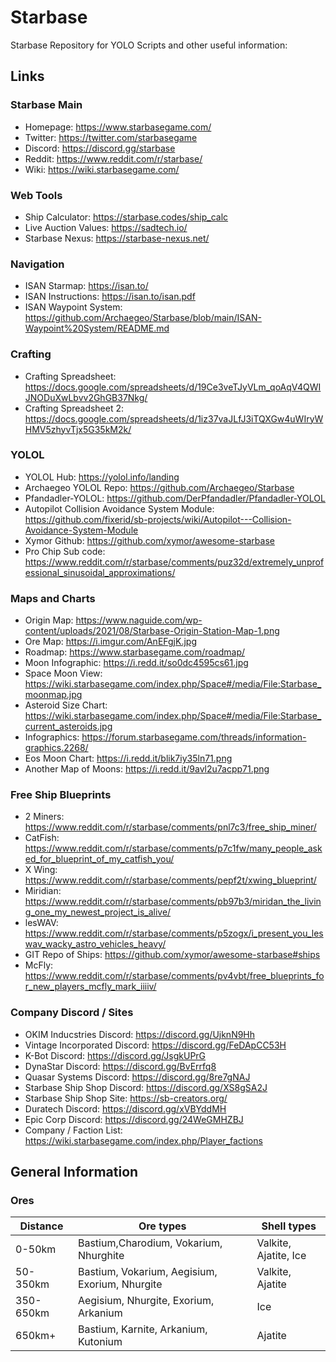 # Starbase
Starbase Repository for YOLO Scripts and other useful information:
## Links
### Starbase Main
* Homepage: https://www.starbasegame.com/
* Twitter: https://twitter.com/starbasegame
* Discord: https://discord.gg/starbase
* Reddit: https://www.reddit.com/r/starbase/
* Wiki: https://wiki.starbasegame.com/
### Web Tools
* Ship Calculator: https://starbase.codes/ship_calc
* Live Auction Values: https://sadtech.io/
* Starbase Nexus: https://starbase-nexus.net/
### Navigation
* ISAN Starmap: https://isan.to/
* ISAN Instructions: https://isan.to/isan.pdf
* ISAN Waypoint System: https://github.com/Archaegeo/Starbase/blob/main/ISAN-Waypoint%20System/README.md
### Crafting
* Crafting Spreadsheet: https://docs.google.com/spreadsheets/d/19Ce3veTJyVLm_qoAqV4QWIJNODuXwLbvv2GhGB37Nkg/
* Crafting Spreadsheet 2: https://docs.google.com/spreadsheets/d/1iz37vaJLfJ3iTQXGw4uWIryWHMV5zhyvTjx5G35kM2k/
### YOLOL 
* YOLOL Hub: https://yolol.info/landing
* Archaegeo YOLOL Repo: https://github.com/Archaegeo/Starbase
* Pfandadler-YOLOL: https://github.com/DerPfandadler/Pfandadler-YOLOL
* Autopilot Collision Avoidance System Module: https://github.com/fixerid/sb-projects/wiki/Autopilot---Collision-Avoidance-System-Module
* Xymor Github: https://github.com/xymor/awesome-starbase
* Pro Chip Sub code: https://www.reddit.com/r/starbase/comments/puz32d/extremely_unprofessional_sinusoidal_approximations/
### Maps and Charts
* Origin Map: https://www.naguide.com/wp-content/uploads/2021/08/Starbase-Origin-Station-Map-1.png
* Ore Map: https://i.imgur.com/AnEFgjK.jpg
* Roadmap: https://www.starbasegame.com/roadmap/
* Moon Infographic: https://i.redd.it/so0dc4595cs61.jpg
* Space Moon View: https://wiki.starbasegame.com/index.php/Space#/media/File:Starbase_moonmap.jpg
* Asteroid Size Chart: https://wiki.starbasegame.com/index.php/Space#/media/File:Starbase_current_asteroids.jpg
* Infographics: https://forum.starbasegame.com/threads/information-graphics.2268/
* Eos Moon Chart: https://i.redd.it/blik7iy35ln71.png
* Another Map of Moons: https://i.redd.it/9avl2u7acpp71.png
### Free Ship Blueprints
* 2 Miners: https://www.reddit.com/r/starbase/comments/pnl7c3/free_ship_miner/
* CatFish: https://www.reddit.com/r/starbase/comments/p7c1fw/many_people_asked_for_blueprint_of_my_catfish_you/
* X Wing: https://www.reddit.com/r/starbase/comments/pepf2t/xwing_blueprint/
* Miridian: https://www.reddit.com/r/starbase/comments/pb97b3/miridan_the_living_one_my_newest_project_is_alive/
* lesWAV: https://www.reddit.com/r/starbase/comments/p5zogx/i_present_you_leswav_wacky_astro_vehicles_heavy/
* GIT Repo of Ships: https://github.com/xymor/awesome-starbase#ships
* McFly: https://www.reddit.com/r/starbase/comments/pv4vbt/free_blueprints_for_new_players_mcfly_mark_iiiiv/
### Company Discord / Sites
* OKIM Inducstries Discord: https://discord.gg/UjknN9Hh
* Vintage Incorporated Discord: https://discord.gg/FeDApCC53H
* K-Bot Discord: https://discord.gg/JsgkUPrG
* DynaStar Discord: https://discord.gg/BvErrfq8
* Quasar Systems Discord: https://discord.gg/8re7gNAJ
* Starbase Ship Shop Discord: https://discord.gg/XS8gSA2J
* Starbase Ship Shop Site: https://sb-creators.org/
* Duratech Discord: https://discord.gg/xVBYddMH
* Epic Corp Discord: https://discord.gg/24WeGMHZBJ
* Company / Faction List: https://wiki.starbasegame.com/index.php/Player_factions
## General Information
### Ores

Distance | Ore types | Shell types
-------- | --------- | -----------
0-50km |Bastium,Charodium, Vokarium, Nhurghite | Valkite, Ajatite, Ice
50-350km | Bastium, Vokarium, Aegisium, Exorium, Nhurgite | Valkite, Ajatite
350-650km	| Aegisium, Nhurgite, Exorium, Arkanium | Ice
650km+ | Bastium, Karnite, Arkanium, Kutonium | Ajatite


